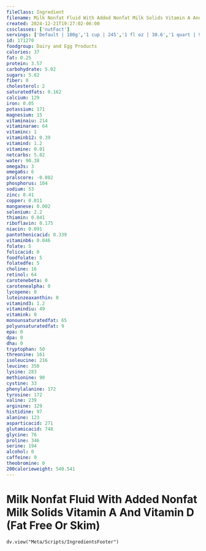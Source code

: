 ```yaml
---
fileClass: Ingredient
filename: Milk Nonfat Fluid With Added Nonfat Milk Solids Vitamin A And Vitamin D (Fat Free Or Skim)
created: 2024-12-21T19:27:02-06:00
cssclasses: ['nutFact']
servings: ['Default | 100g','1 cup | 245','1 fl oz | 30.6','1 quart | 980']
id: 171270
foodgroup: Dairy and Egg Products
calories: 37
fat: 0.25
protein: 3.57
carbohydrate: 5.02
sugars: 5.02
fiber: 0
cholesterol: 2
saturatedfats: 0.162
calcium: 129
iron: 0.05
potassium: 171
magnesium: 15
vitaminaiu: 214
vitaminarae: 64
vitaminc: 1
vitaminb12: 0.39
vitamind: 1.2
vitamine: 0.01
netcarbs: 5.02
water: 90.38
omega3s: 3
omega6s: 6
pralscore: -0.082
phosphorus: 104
sodium: 53
zinc: 0.41
copper: 0.011
manganese: 0.002
selenium: 2.2
thiamin: 0.041
riboflavin: 0.175
niacin: 0.091
pantothenicacid: 0.339
vitaminb6: 0.046
folate: 5
folicacid: 0
foodfolate: 5
folatedfe: 5
choline: 16
retinol: 64
carotenebeta: 0
carotenealpha: 0
lycopene: 0
luteinzeaxanthin: 0
vitamind3: 1.2
vitamindiu: 49
vitamink: 0
monounsaturatedfat: 65
polyunsaturatedfat: 9
epa: 0
dpa: 0
dha: 0
tryptophan: 50
threonine: 161
isoleucine: 216
leucine: 350
lysine: 283
methionine: 90
cystine: 33
phenylalanine: 172
tyrosine: 172
valine: 239
arginine: 129
histidine: 97
alanine: 123
asparticacid: 271
glutamicacid: 748
glycine: 76
proline: 346
serine: 194
alcohol: 0
caffeine: 0
theobromine: 0
200calorieweight: 540.541
---
```


# Milk Nonfat Fluid With Added Nonfat Milk Solids Vitamin A And Vitamin D (Fat Free Or Skim)

```dataviewjs
dv.view("Meta/Scripts/IngredientsFooter")
```